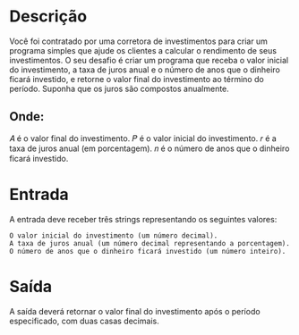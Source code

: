 # Descrição

Você foi contratado por uma corretora de investimentos para criar um programa simples que ajude os clientes a calcular o rendimento de seus investimentos. O seu desafio é criar um programa que receba o valor inicial do investimento, a taxa de juros anual e o número de anos que o dinheiro ficará investido, e retorne o valor final do investimento ao término do período. Suponha que os juros são compostos anualmente.

## Onde:

𝐴 é o valor final do investimento.
𝑃 é o valor inicial do investimento.
𝑟 é a taxa de juros anual (em porcentagem).
𝑛 é o número de anos que o dinheiro ficará investido.

# Entrada

A entrada deve receber três strings representando os seguintes valores:

    O valor inicial do investimento (um número decimal).
    A taxa de juros anual (um número decimal representando a porcentagem).
    O número de anos que o dinheiro ficará investido (um número inteiro).

# Saída

A saída deverá retornar o valor final do investimento após o período especificado, com duas casas decimais.
